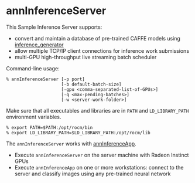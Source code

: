 # annInferenceServer

This Sample Inference Server supports:
* convert and maintain a database of pre-trained CAFFE models using [inference_generator](../inference_generator/README.md)
* allow multiple TCP/IP client connections for inference work submissions
* multi-GPU high-throughput live streaming batch scheduler

Command-line usage:
````
% annInferenceServer [-p port]
                     [-b default-batch-size]
                     [-gpu <comma-separated-list-of-GPUs>]
                     [-q <max-pending-batches>]
                     [-w <server-work-folder>]
````

Make sure that all executables and libraries are in `PATH` and `LD_LIBRARY_PATH` environment variables.
````
% export PATH=$PATH:/opt/rocm/bin
% export LD_LIBRARY_PATH=$LD_LIBRARY_PATH:/opt/rocm/lib
````

The `annInferenceServer` works with [annInferenceApp](../annInferenceApp/README.md).
* Execute `annInferenceServer` on the server machine with Radeon Instinct GPUs
* Execute `annInferenceApp` on one or more workstations: connect to the server and classify images using any pre-trained neural network
